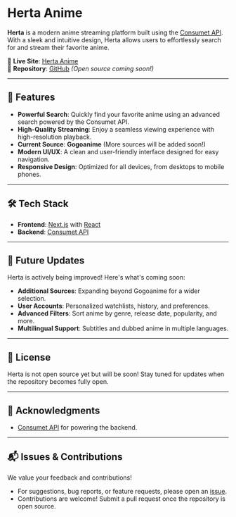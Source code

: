 # Herta Anime

**Herta** is a modern anime streaming platform built using the [Consumet API](https://github.com/consumet/consumet-api). With a sleek and intuitive design, Herta allows users to effortlessly search for and stream their favorite anime.  

🔗 **Live Site**: [Herta Anime](https://herta-anime.vercel.app)  
📂 **Repository**: [GitHub](https://github.com/Cyckey/Herta) _(Open source coming soon!)_

---

## 🚀 Features

- **Powerful Search**: Quickly find your favorite anime using an advanced search powered by the Consumet API.
- **High-Quality Streaming**: Enjoy a seamless viewing experience with high-resolution playback.
- **Current Source**: **Gogoanime** (More sources will be added soon!)
- **Modern UI/UX**: A clean and user-friendly interface designed for easy navigation.
- **Responsive Design**: Optimized for all devices, from desktops to mobile phones.

---

## 🛠️ Tech Stack

- **Frontend**: [Next.js](https://nextjs.org) with [React](https://reactjs.org)
- **Backend**: [Consumet API](https://github.com/consumet/consumet-api)

---

## 🔮 Future Updates

Herta is actively being improved! Here's what's coming soon:

- **Additional Sources**: Expanding beyond Gogoanime for a wider selection.
- **User Accounts**: Personalized watchlists, history, and preferences.
- **Advanced Filters**: Sort anime by genre, release date, popularity, and more.
- **Multilingual Support**: Subtitles and dubbed anime in multiple languages.

---

## 📜 License

Herta is not open source yet but will be soon! Stay tuned for updates when the repository becomes fully open.

---

## 🖤 Acknowledgments

- [Consumet API](https://github.com/consumet/consumet-api) for powering the backend.

---

## 📬 Issues & Contributions

We value your feedback and contributions!  

- For suggestions, bug reports, or feature requests, please open an [issue](https://github.com/Cyckey/Herta/issues).
- Contributions are welcome! Submit a pull request once the repository is open source.

